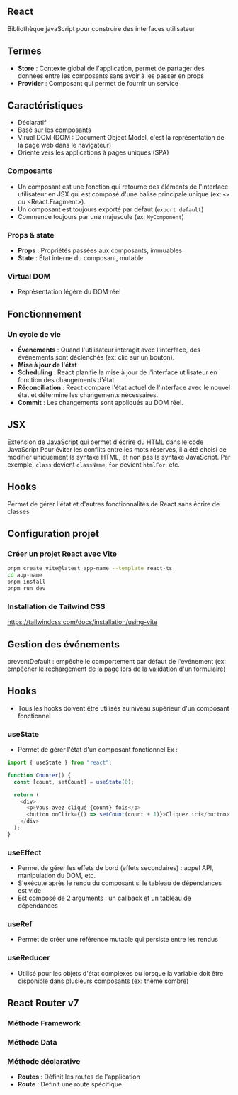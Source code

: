 ## React

Bibliothèque javaScript pour construire des interfaces utilisateur

## Termes
- **Store** : Contexte global de l'application, permet de partager des données entre les composants sans avoir à les passer en props
- **Provider** : Composant qui permet de fournir un service

## Caractéristiques

- Déclaratif
- Basé sur les composants
- Virual DOM (DOM : Document Object Model, c'est la représentation de la page web dans le navigateur)
- Orienté vers les applications à pages uniques (SPA)

### Composants

- Un composant est une fonction qui retourne des éléments de l'interface utilisateur en JSX qui est composé d'une balise principale unique (ex: `<>` ou <React.Fragment>).
- Un composant est toujours exporté par défaut (`export default`)
- Commence toujours par une majuscule (ex: `MyComponent`)

### Props & state

- **Props** : Propriétés passées aux composants, immuables
- **State** : État interne du composant, mutable

### Virtual DOM

- Représentation légère du DOM réel

## Fonctionnement

### Un cycle de vie

- **Évenements** : Quand l'utilisateur interagit avec l'interface, des événements sont déclenchés (ex: clic sur un bouton).
- **Mise à jour de l'état**
- **Scheduling** : React planifie la mise à jour de l'interface utilisateur en fonction des changements d'état.
- **Réconciliation** : React compare l'état actuel de l'interface avec le nouvel état et détermine les changements nécessaires.
- **Commit** : Les changements sont appliqués au DOM réel.

## JSX

Extension de JavaScript qui permet d'écrire du HTML dans le code JavaScript
Pour éviter les conflits entre les mots réservés, il a été choisi de modifier uniquement la syntaxe HTML, et non pas la syntaxe JavaScript. Par exemple, `class` devient `className`, `for` devient `htmlFor`, etc.

## Hooks

Permet de gérer l'état et d'autres fonctionnalités de React sans écrire de classes

## Configuration projet

### Créer un projet React avec Vite

```bash
pnpm create vite@latest app-name --template react-ts
cd app-name
pnpm install
pnpm run dev
```

### Installation de Tailwind CSS

https://tailwindcss.com/docs/installation/using-vite

## Gestion des événements

preventDefault : empêche le comportement par défaut de l'événement (ex: empêcher le rechargement de la page lors de la validation d'un formulaire)

## Hooks

- Tous les hooks doivent être utilisés au niveau supérieur d'un composant fonctionnel

### useState

- Permet de gérer l'état d'un composant fonctionnel
  Ex :

```javascript
import { useState } from "react";

function Counter() {
  const [count, setCount] = useState(0);

  return (
    <div>
      <p>Vous avez cliqué {count} fois</p>
      <button onClick={() => setCount(count + 1)}>Cliquez ici</button>
    </div>
  );
}
```

### useEffect

- Permet de gérer les effets de bord (effets secondaires) : appel API, manipulation du DOM, etc.
- S'exécute après le rendu du composant si le tableau de dépendances est vide
- Est composé de 2 arguments : un callback et un tableau de dépendances

### useRef

- Permet de créer une référence mutable qui persiste entre les rendus

### useReducer

- Utilisé pour les objets d'état complexes ou lorsque la variable doit être disponible dans plusieurs composants (ex: thème sombre)

## React Router v7
### Méthode Framework
### Méthode Data
### Méthode déclarative
- **Routes** : Définit les routes de l'application
- **Route** : Définit une route spécifique

